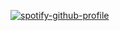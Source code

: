 [![spotify-github-profile](https://spotify-github-profile.vercel.app/api/view?uid=2g78prniwnob6e44but33jbyq&cover_image=true&theme=novatorem)](https://spotify-github-profile.vercel.app/api/view?uid=2g78prniwnob6e44but33jbyq&redirect=true)
